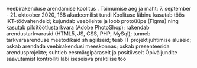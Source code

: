 Veebirakenduse arendamise koolitus
.
Toimumise aeg ja maht: 7. september - 21. oktoober 2020, 168 akadeemilist tundi
Koolituse läbinu kasutab töös IKT-töövahendeid; kujundab veebilehte ja loob protoüüpe (Figma) ning kasutab pilditöötlustarkvara (Adobe PhotoShop);
rakendab arendustarkvarasid (HTML5, JS, CSS, PHP, MySql); tunneb tarkvaraarenduse meetodikaid sh agiilseid; teab IT projektijuhtimise aluseid; oskab
arendada veebirakendusi meeskonnas; oskab presenteerida arendusprojekte; suhtleb eesmärgipäraselt ja positiivselt
Õpiväljundite saavutamist kontrolliti läbi iseseisva praktilise töö
